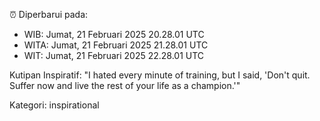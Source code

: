 ⏰ Diperbarui pada:
- WIB: Jumat, 21 Februari 2025 20.28.01 UTC
- WITA: Jumat, 21 Februari 2025 21.28.01 UTC
- WIT: Jumat, 21 Februari 2025 22.28.01 UTC

Kutipan Inspiratif:
"I hated every minute of training, but I said, 'Don't quit. Suffer now and live the rest of your life as a champion.'"


Kategori: inspirational

